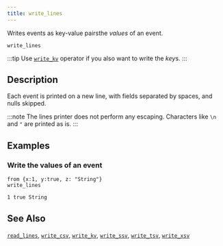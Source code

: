 ```yaml
---
title: write_lines
---
```


Writes events as key-value pairsthe *values* of an event.

```tql
write_lines
```

:::tip
Use [`write_kv`](/reference/operators/write_kv) operator if you also want to write the *key*s.
:::

## Description

Each event is printed on a new line, with fields separated by spaces,
and nulls skipped.

:::note
The lines printer does not perform any escaping. Characters like `\n` and `"`
are printed as is.
:::

## Examples

### Write the values of an event

```tql
from {x:1, y:true, z: "String"}
write_lines
```

```txt
1 true String
```

## See Also

[`read_lines`](/reference/operators/read_lines),
[`write_csv`](/reference/operators/write_csv),
[`write_kv`](/reference/operators/write_kv),
[`write_ssv`](/reference/operators/write_ssv),
[`write_tsv`](/reference/operators/write_tsv),
[`write_xsv`](/reference/operators/write_xsv)
